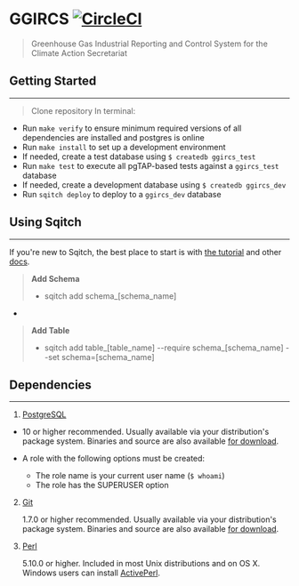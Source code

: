 GGIRCS
[![CircleCI](https://circleci.com/gh/bcgov/cas-ggircs/tree/master.svg?style=shield)](https://circleci.com/gh/bcgov/cas-ggircs/tree/master)
======

> Greenhouse Gas Industrial Reporting and Control System
> for the Climate Action Secretariat

## Getting Started
------------
> Clone repository
> In terminal:
  - Run `make verify` to ensure minimum required versions of all dependencies are installed and postgres is online
  - Run `make install` to set up a development environment
  - If needed, create a test database using `$ createdb ggircs_test`
  - Run `make test` to execute all pgTAP-based tests against a `ggircs_test` database
  - If needed, create a development database using `$ createdb ggircs_dev`
  - Run `sqitch deploy` to deploy to a `ggircs_dev` database

## Using Sqitch
------------
If you're new to Sqitch, the best place to start is with [the tutorial](https://github.com/sqitchers/sqitch/blob/master/lib/sqitchtutorial.pod) and other [docs](https://sqitch.org/docs/).

> **Add Schema**
> - sqitch add schema_[schema_name]
-
> **Add Table**
> - sqitch add table_[table_name] --require schema_[schema_name] --set schema=[schema_name]

## Dependencies
------------
1. [PostgreSQL](http://www.postgresql.org/)

- 10 or higher recommended. Usually available via your distribution's package system. Binaries and source are also available [for download](http://www.postgresql.org/download/).

- A role with the following options must be created:
    - The role name is your current user name (`$ whoami`)
    - The role has the SUPERUSER option

2. [Git](http://git-scm.com)

    1.7.0 or higher recommended. Usually available via your distribution's
    package system. Binaries and source are also available
    [for download](http://git-scm.com/downloads).

4. [Perl](http://perl.org/)

    5.10.0 or higher. Included in most Unix distributions and on OS X. Windows
    users can install
    [ActivePerl](http://www.activestate.com/activeperl/downloads).


